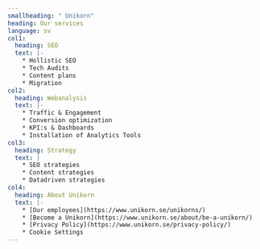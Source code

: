 ```yaml
---
smallheading: " Unikorn"
heading: Our services
language: sv
col1:
  heading: SEO
  text: |-
    * Hollistic SEO
    * Tech Audits
    * Content plans
    * Migration
col2:
  heading: Webanalysis
  text: |-
    * Traffic & Engagement
    * Conversion optimization
    * KPI:s & Dashboards
    * Installation of Analytics Tools
col3:
  heading: Strategy
  text: |
    * S﻿EO strategies
    * C﻿ontent strategies
    * D﻿atadriven strategies
col4:
  heading: About Unikorn
  text: |-
    * [Our employees](https://www.unikorn.se/unikorns/)
    * [Become a Unikorn](https://www.unikorn.se/about/be-a-unikorn/)
    * [Privacy Policy](https://www.unikorn.se/privacy-policy/)
    * Cookie Settings
---
```

